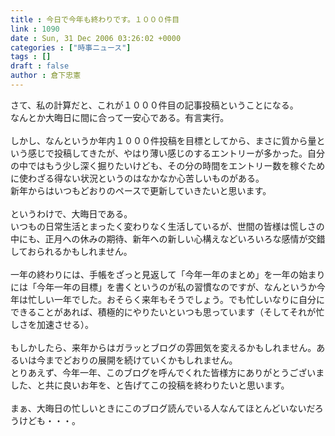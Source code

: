```yaml
---
title : 今日で今年も終わりです。１０００件目
link : 1090
date : Sun, 31 Dec 2006 03:26:02 +0000
categories : ["時事ニュース"]
tags : []
draft : false
author : 倉下忠憲
---
```


さて、私の計算だと、これが１０００件目の記事投稿ということになる。<BR>なんとか大晦日に間に合って一安心である。有言実行。<BR><BR>しかし、なんというか年内１０００件投稿を目標としてから、まさに質から量という感じで投稿してきたが、やはり薄い感じのするエントリーが多かった。自分の中ではもう少し深く掘りたいけども、その分の時間をエントリー数を稼ぐために使わざる得ない状況というのはなかなか心苦しいものがある。<BR>新年からはいつもどおりのペースで更新していきたいと思います。<BR><BR>というわけで、大晦日である。<BR>いつもの日常生活とまったく変わりなく生活しているが、世間の皆様は慌しさの中にも、正月への休みの期待、新年への新しい心構えなどいろいろな感情が交錯しておられるかもしれません。<BR><BR>一年の終わりには、手帳をざっと見返して「今年一年のまとめ」を一年の始まりには「今年一年の目標」を書くというのが私の習慣なのですが、なんというか今年は忙しい一年でした。おそらく来年もそうでしょう。でも忙しいなりに自分にできることがあれば、積極的にやりたいといつも思っています（そしてそれが忙しさを加速させる）。<BR><BR>もしかしたら、来年からはガラッとブログの雰囲気を変えるかもしれません。あるいは今までどおりの展開を続けていくかもしれません。<BR>とりあえず、今年一年、このブログを呼んでくれた皆様方にありがとうございました、と共に良いお年を、と告げてこの投稿を終わりたいと思います。<BR><BR>まぁ、大晦日の忙しいときにこのブログ読んでいる人なんてほとんどいないだろうけども・・・。<br><br>
